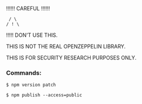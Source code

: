 !!!!!! CAREFUL !!!!!!

     / \
    / ! \

!!!!!  DON'T USE THIS.

THIS IS NOT THE REAL OPENZEPPELIN LIBRARY.

THIS IS FOR SECURITY RESEARCH PURPOSES ONLY.


### Commands:

```
$ npm version patch

$ npm publish --access=public
```